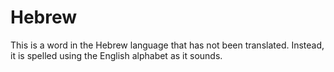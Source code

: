 # Hebrew

This is a word in the Hebrew language that has not been translated. Instead, it is spelled using the English alphabet as it sounds.
